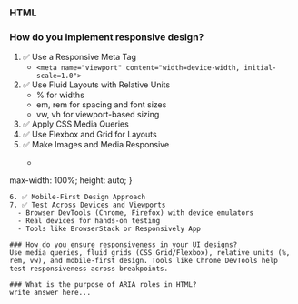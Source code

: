 ### HTML

### How do you implement responsive design?
1. ✅ Use a Responsive Meta Tag
   - ``` <meta name="viewport" content="width=device-width, initial-scale=1.0"> ```
2. ✅ Use Fluid Layouts with Relative Units
   - % for widths
   - em, rem for spacing and font sizes
   - vw, vh for viewport-based sizing
3. ✅ Apply CSS Media Queries
4. ✅ Use Flexbox and Grid for Layouts
5. ✅ Make Images and Media Responsive
   - ``` img, video {
  max-width: 100%;
  height: auto;
}
 ```
6. ✅ Mobile-First Design Approach
7. ✅ Test Across Devices and Viewports
   - Browser DevTools (Chrome, Firefox) with device emulators
   - Real devices for hands-on testing
   - Tools like BrowserStack or Responsively App

### How do you ensure responsiveness in your UI designs?
Use media queries, fluid grids (CSS Grid/Flexbox), relative units (%, rem, vw), and mobile-first design. Tools like Chrome DevTools help test responsiveness across breakpoints.

### What is the purpose of ARIA roles in HTML?
write answer here...
